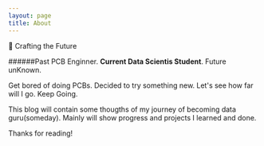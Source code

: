 ```yaml
---
layout: page
title: About
---
```



:paw_prints: Crafting the Future


  ######Past PCB Enginner. 
  **Current Data Scientis Student**. 
  Future unKnown. 

Get bored of doing PCBs. Decided to try something new.
Let's see how far will I go.
Keep Going.

This blog will contain some thougths of my journey of becoming data guru(someday).
Mainly will show progress and projects I learned and done.

Thanks for reading!
